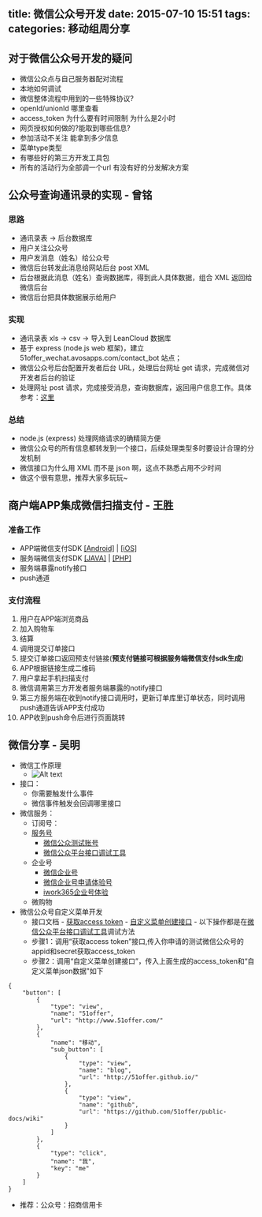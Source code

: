 title: 微信公众号开发
date: 2015-07-10 15:51
tags:
categories: 移动组周分享
---

## 对于微信公众号开发的疑问

- 微信公众点与自己服务器配对流程
- 本地如何调试
- 微信整体流程中用到的一些特殊协议?
- openId/unionId 哪里查看
- access_token 为什么要有时间限制 为什么是2小时
- 网页授权如何做的?能取到哪些信息?
- 参加活动不关注 能拿到多少信息
- 菜单type类型
- 有哪些好的第三方开发工具包
- 所有的活动行为全部调一个url 有没有好的分发解决方案


## 公众号查询通讯录的实现 - 曾铭

### 思路
- 通讯录表 -> 后台数据库
- 用户关注公众号
- 用户发消息（姓名）给公众号
- 微信后台转发此消息给网站后台 post XML
- 后台根据此消息（姓名）查询数据库，得到此人具体数据，组合 XML 返回给微信后台
- 微信后台把具体数据展示给用户

### 实现
- 通讯录表 xls -> csv -> 导入到 LeanCloud 数据库
- 基于 express (node.js web 框架)，建立 51offer_wechat.avosapps.com/contact_bot 站点；
- 微信公众号后台配置开发者后台 URL，处理后台网址 get 请求，完成微信对开发者后台的验证
- 处理网址 post 请求，完成接受消息，查询数据库，返回用户信息工作。具体参考：[这里](https://github.com/51offer/wechat_bot/commit/25d457c7430d88167d62b053a5d072d588c9c95b)

### 总结
- node.js (express) 处理网络请求的确精简方便
- 微信公众号的所有信息都转发到一个接口，后续处理类型多时要设计合理的分发机制
- 微信接口为什么用 XML 而不是 json 啊，这点不熟悉占用不少时间
- 做这个很有意思，推荐大家多玩玩~

## 商户端APP集成微信扫描支付 - 王胜

### 准备工作

* APP端微信支付SDK
  [[Android]](https://open.weixin.qq.com/cgi-bin/showdocument?action=dir_list&t=resource/res_list&verify=1&id=open1419317784&token=&lang=zh_CN) | [[iOS]](https://open.weixin.qq.com/cgi-bin/showdocument?action=dir_list&t=resource/res_list&verify=1&id=open1419317782&token=&lang=zh_CN)
* 服务端微信支付SDK
  [[JAVA]](https://pay.weixin.qq.com/wiki/doc/api/download/wxpay_scanpay_java_sdk_proj-master.zip) |
  [[PHP]](https://pay.weixin.qq.com/wiki/doc/api/download/WxpayAPI_php_v3.zip)
* 服务端暴露notify接口
* push通道

### 支付流程

1. 用户在APP端浏览商品
2. 加入购物车
3. 结算
4. 调用提交订单接口
5. 提交订单接口返回预支付链接(**预支付链接可根据服务端微信支付sdk生成**)
6. APP根据链接生成二维码
7. 用户拿起手机扫描支付
8. 微信调用第三方开发者服务端暴露的notify接口
9. 第三方服务端在收到notify接口调用时，更新订单库里订单状态，同时调用push通道告诉APP支付成功
10. APP收到push命令后进行页面跳转



## 微信分享 - 吴明
- 微信工作原理
  - ![Alt text](http://img.blog.csdn.net/20140823103621745?watermark/2/text/aHR0cDovL2Jsb2cuY3Nkbi5uZXQvR29vZFNob3Q=/font/5a6L5L2T/fontsize/400/fill/I0JBQkFCMA==/dissolve/70/gravity/SouthEast)
- 接口：
    - 你需要触发什么事件
    - 微信事件触发会回调哪里接口
- 微信服务：
  - 订阅号：
  - [服务号](https://mp.weixin.qq.com)
     - [微信公众测试账号](http://mp.weixin.qq.com/debug/cgi-bin/sandbox?t=sandbox/login)
     - [微信公众平台接口调试工具](http://mp.weixin.qq.com/debug)
  - 企业号
     - [微信企业号](https://qy.weixin.qq.com)
     - [微信企业号申请体验号](https://qy.weixin.qq.com/try)
     - [iwork365企业号体验](http://www.iwork365.com/experience)
  - 微购物
 - 微信公众号自定义菜单开发
      - 接口文档
            - [获取access token](http://mp.weixin.qq.com/wiki/11/0e4b294685f817b95cbed85ba5e82b8f.html)
            - [自定义菜单创建接口](http://mp.weixin.qq.com/wiki/13/43de8269be54a0a6f64413e4dfa94f39.html)
            - 以下操作都是在[微信公众平台接口调试工具](http://mp.weixin.qq.com/debug)调试方法
      - 步骤1：调用“获取access token”接口,传入你申请的测试微信公众号的appid和secret获取access_token
      - 步骤2：调用“自定义菜单创建接口”，传入上面生成的access_token和“自定义菜单json数据"如下

```
{
    "button": [
        {
            "type": "view",
            "name": "51offer",
            "url": "http://www.51offer.com/"
        },
        {
            "name": "移动",
            "sub_button": [
                {
                    "type": "view",
                    "name": "blog",
                    "url": "http://51offer.github.io/"
                },
                {
                    "type": "view",
                    "name": "github",
                    "url": "https://github.com/51offer/public-docs/wiki"
                }
            ]
        },
        {
            "type": "click",
            "name": "我",
            "key": "me"
        }
    ]
}
```

- 推荐：公众号：招商信用卡
